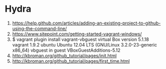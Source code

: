 # Hydra
1. https://help.github.com/articles/adding-an-existing-project-to-github-using-the-command-line/ 
2. https://www.sitepoint.com/getting-started-vagrant-windows/
3. $ vagrant plugin install vagrant-vbguest
virtual Box version 5.1.18
vagrant 1.9.2
ubuntu  Ubuntu 12.04 LTS (GNU/Linux 3.2.0-23-generic x86_64)
vbguest in guest VBoxGuestAdditions-5.12
4. http://kbroman.org/github_tutorial/pages/init.html
5. http://kbroman.org/github_tutorial/pages/first_time.html
